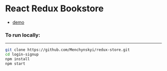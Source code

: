 # React Redux Bookstore
* [demo](https://menchynskyi.github.io/redux-store/)

### To run locally:
***
```bash
git clone https://github.com/Menchynskyi/redux-store.git
cd login-signup
npm install
npm start
```